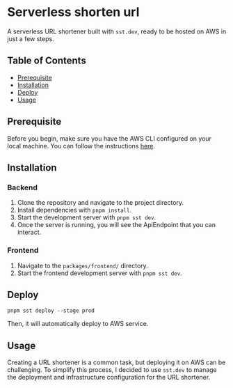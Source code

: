 # Serverless shorten url

A serverless URL shortener built with `sst.dev`, ready to be hosted on AWS in just a few steps.

## Table of Contents

- [Prerequisite](#prerequisite)
- [Installation](#installation)
- [Deploy](#Deploy)
- [Usage](#usage)

## Prerequisite

Before you begin, make sure you have the AWS CLI configured on your local machine. You can follow the instructions [here](https://sst.dev/chapters/configure-the-aws-cli.html).



## Installation

### Backend
1. Clone the repository and navigate to the project directory.
2. Install dependencies with `pnpm install`.
3. Start the development server with `pnpm sst dev`.
4. Once the server is running, you will see the ApiEndpoint that you can interact.


### Frontend
1. Navigate to the `packages/frontend/` directory.
2. Start the frontend development server with `pnpm sst dev`.

## Deploy

`pnpm sst deploy --stage prod`

Then, it will automatically deploy to AWS service.

## Usage

Creating a URL shortener is a common task, but deploying it on AWS can be challenging. To simplify this process, I decided to use `sst.dev` to manage the deployment and infrastructure configuration for the URL shortener.